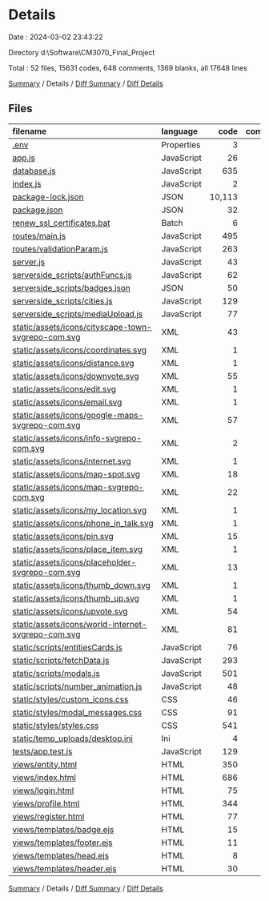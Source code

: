 # Details

Date : 2024-03-02 23:43:22

Directory d:\\Software\\CM3070_Final_Project

Total : 52 files,  15631 codes, 648 comments, 1369 blanks, all 17648 lines

[Summary](results.md) / Details / [Diff Summary](diff.md) / [Diff Details](diff-details.md)

## Files
| filename | language | code | comment | blank | total |
| :--- | :--- | ---: | ---: | ---: | ---: |
| [.env](/.env) | Properties | 3 | 2 | 1 | 6 |
| [app.js](/app.js) | JavaScript | 26 | 4 | 7 | 37 |
| [database.js](/database.js) | JavaScript | 635 | 161 | 165 | 961 |
| [index.js](/index.js) | JavaScript | 2 | 1 | 1 | 4 |
| [package-lock.json](/package-lock.json) | JSON | 10,113 | 0 | 1 | 10,114 |
| [package.json](/package.json) | JSON | 32 | 0 | 1 | 33 |
| [renew_ssl_certificates.bat](/renew_ssl_certificates.bat) | Batch | 6 | 0 | 0 | 6 |
| [routes/main.js](/routes/main.js) | JavaScript | 495 | 123 | 197 | 815 |
| [routes/validationParam.js](/routes/validationParam.js) | JavaScript | 263 | 39 | 30 | 332 |
| [server.js](/server.js) | JavaScript | 43 | 10 | 18 | 71 |
| [serverside_scripts/authFuncs.js](/serverside_scripts/authFuncs.js) | JavaScript | 62 | 29 | 22 | 113 |
| [serverside_scripts/badges.json](/serverside_scripts/badges.json) | JSON | 50 | 0 | 0 | 50 |
| [serverside_scripts/cities.js](/serverside_scripts/cities.js) | JavaScript | 129 | 22 | 41 | 192 |
| [serverside_scripts/mediaUpload.js](/serverside_scripts/mediaUpload.js) | JavaScript | 77 | 14 | 25 | 116 |
| [static/assets/icons/cityscape-town-svgrepo-com.svg](/static/assets/icons/cityscape-town-svgrepo-com.svg) | XML | 43 | 1 | 0 | 44 |
| [static/assets/icons/coordinates.svg](/static/assets/icons/coordinates.svg) | XML | 1 | 0 | 0 | 1 |
| [static/assets/icons/distance.svg](/static/assets/icons/distance.svg) | XML | 1 | 0 | 0 | 1 |
| [static/assets/icons/downvote.svg](/static/assets/icons/downvote.svg) | XML | 55 | 1 | 2 | 58 |
| [static/assets/icons/edit.svg](/static/assets/icons/edit.svg) | XML | 1 | 0 | 0 | 1 |
| [static/assets/icons/email.svg](/static/assets/icons/email.svg) | XML | 1 | 0 | 0 | 1 |
| [static/assets/icons/google-maps-svgrepo-com.svg](/static/assets/icons/google-maps-svgrepo-com.svg) | XML | 57 | 1 | 0 | 58 |
| [static/assets/icons/info-svgrepo-com.svg](/static/assets/icons/info-svgrepo-com.svg) | XML | 2 | 1 | 0 | 3 |
| [static/assets/icons/internet.svg](/static/assets/icons/internet.svg) | XML | 1 | 0 | 0 | 1 |
| [static/assets/icons/map-spot.svg](/static/assets/icons/map-spot.svg) | XML | 18 | 1 | 0 | 19 |
| [static/assets/icons/map-svgrepo-com.svg](/static/assets/icons/map-svgrepo-com.svg) | XML | 22 | 1 | 0 | 23 |
| [static/assets/icons/my_location.svg](/static/assets/icons/my_location.svg) | XML | 1 | 0 | 0 | 1 |
| [static/assets/icons/phone_in_talk.svg](/static/assets/icons/phone_in_talk.svg) | XML | 1 | 0 | 0 | 1 |
| [static/assets/icons/pin.svg](/static/assets/icons/pin.svg) | XML | 15 | 1 | 0 | 16 |
| [static/assets/icons/place_item.svg](/static/assets/icons/place_item.svg) | XML | 1 | 0 | 0 | 1 |
| [static/assets/icons/placeholder-svgrepo-com.svg](/static/assets/icons/placeholder-svgrepo-com.svg) | XML | 13 | 1 | 0 | 14 |
| [static/assets/icons/thumb_down.svg](/static/assets/icons/thumb_down.svg) | XML | 1 | 0 | 0 | 1 |
| [static/assets/icons/thumb_up.svg](/static/assets/icons/thumb_up.svg) | XML | 1 | 0 | 0 | 1 |
| [static/assets/icons/upvote.svg](/static/assets/icons/upvote.svg) | XML | 54 | 1 | 2 | 57 |
| [static/assets/icons/world-internet-svgrepo-com.svg](/static/assets/icons/world-internet-svgrepo-com.svg) | XML | 81 | 1 | 0 | 82 |
| [static/scripts/entitiesCards.js](/static/scripts/entitiesCards.js) | JavaScript | 76 | 7 | 15 | 98 |
| [static/scripts/fetchData.js](/static/scripts/fetchData.js) | JavaScript | 293 | 56 | 76 | 425 |
| [static/scripts/modals.js](/static/scripts/modals.js) | JavaScript | 501 | 61 | 137 | 699 |
| [static/scripts/number_animation.js](/static/scripts/number_animation.js) | JavaScript | 48 | 12 | 15 | 75 |
| [static/styles/custom_icons.css](/static/styles/custom_icons.css) | CSS | 46 | 0 | 10 | 56 |
| [static/styles/modal_messages.css](/static/styles/modal_messages.css) | CSS | 91 | 3 | 17 | 111 |
| [static/styles/styles.css](/static/styles/styles.css) | CSS | 541 | 14 | 124 | 679 |
| [static/temp_uploads/desktop.ini](/static/temp_uploads/desktop.ini) | Ini | 4 | 0 | 1 | 5 |
| [tests/app.test.js](/tests/app.test.js) | JavaScript | 129 | 29 | 46 | 204 |
| [views/entity.html](/views/entity.html) | HTML | 350 | 11 | 85 | 446 |
| [views/index.html](/views/index.html) | HTML | 686 | 19 | 204 | 909 |
| [views/login.html](/views/login.html) | HTML | 75 | 2 | 15 | 92 |
| [views/profile.html](/views/profile.html) | HTML | 344 | 13 | 84 | 441 |
| [views/register.html](/views/register.html) | HTML | 77 | 2 | 21 | 100 |
| [views/templates/badge.ejs](/views/templates/badge.ejs) | HTML | 15 | 0 | 1 | 16 |
| [views/templates/footer.ejs](/views/templates/footer.ejs) | HTML | 11 | 0 | 1 | 12 |
| [views/templates/head.ejs](/views/templates/head.ejs) | HTML | 8 | 3 | 2 | 13 |
| [views/templates/header.ejs](/views/templates/header.ejs) | HTML | 30 | 1 | 2 | 33 |

[Summary](results.md) / Details / [Diff Summary](diff.md) / [Diff Details](diff-details.md)